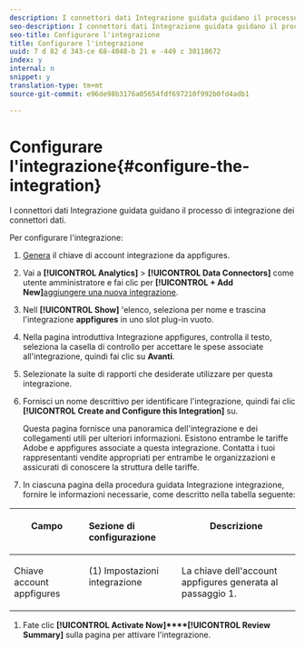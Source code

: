 ```yaml
---
description: I connettori dati Integrazione guidata guidano il processo di integrazione dei connettori dati.
seo-description: I connettori dati Integrazione guidata guidano il processo di integrazione dei connettori dati.
seo-title: Configurare l'integrazione
title: Configurare l'integrazione
uuid: 7 d 82 d 343-ce 68-4048-b 21 e -449 c 30118672
index: y
internal: n
snippet: y
translation-type: tm+mt
source-git-commit: e96de98b3176a05654fdf697210f992b0fd4adb1

---
```



# Configurare l'integrazione{#configure-the-integration}

I connettori dati Integrazione guidata guidano il processo di integrazione dei connettori dati.

Per configurare l'integrazione:

1. [Genera](https://appfigures.com/support/faq/523/connecting-to-adobes-marketing-cloud) il chiave di account integrazione da appfigures.
1. Vai a **[!UICONTROL Analytics]** &gt; **[!UICONTROL Data Connectors]** come utente amministratore e fai clic per **[!UICONTROL + Add New]**[aggiungere una nuova integrazione](http://microsite.omniture.com/t2/help/en_US/genesis/index.html?f=t_add_integration).
1. Nell **[!UICONTROL Show]** 'elenco, seleziona per nome e trascina l'integrazione **appfigures** in uno slot plug-in vuoto.
1. Nella pagina introduttiva Integrazione appfigures, controlla il testo, seleziona la casella di controllo per accettare le spese associate all'integrazione, quindi fai clic su **Avanti**.
1. Selezionate la suite di rapporti che desiderate utilizzare per questa integrazione.
1. Fornisci un nome descrittivo per identificare l'integrazione, quindi fai clic **[!UICONTROL Create and Configure this Integration]** su.

   Questa pagina fornisce una panoramica dell'integrazione e dei collegamenti utili per ulteriori informazioni. Esistono entrambe le tariffe Adobe e appfigures associate a questa integrazione. Contatta i tuoi rappresentanti vendite appropriati per entrambe le organizzazioni e assicurati di conoscere la struttura delle tariffe.
1. In ciascuna pagina della procedura guidata Integrazione integrazione, fornire le informazioni necessarie, come descritto nella tabella seguente:

<table id="table_74EC1EEBE7A548AB878AA40187EBCD30"> 
 <thead> 
  <tr valign="top"> 
   <th colname="col2" class="entry"> <p> <b>Campo</b> </p> </th> 
   <th colname="col03" valign="top" align="left" class="entry"> <p> <b>Sezione di configurazione</b> </p> </th> 
   <th colname="col3" class="entry"> <p> <b>Descrizione</b> </p> </th> 
  </tr> 
 </thead>
 <tbody> 
  <tr valign="top"> 
   <td colname="col2"> <p>Chiave account appfigures </p> </td> 
   <td colname="col03"> <p>(1) Impostazioni integrazione </p> </td> 
   <td colname="col3"> <p>La chiave dell'account appfigures generata al passaggio 1. </p> </td> 
  </tr> 
 </tbody> 
</table>

1. Fate clic **[!UICONTROL Activate Now]****[!UICONTROL Review Summary]** sulla pagina per attivare l'integrazione.
